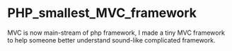 # PHP_smallest_MVC_framework
MVC is now main-stream of php framework, I made a tiny MVC framework to help someone better understand sound-like complicated framework.
